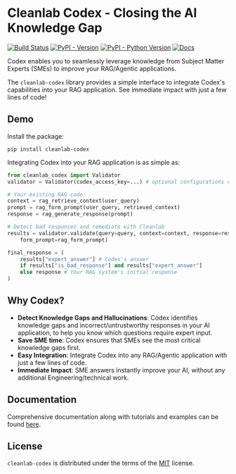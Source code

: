 # Cleanlab Codex - Closing the AI Knowledge Gap

[![Build Status](https://github.com/cleanlab/cleanlab-codex/actions/workflows/ci.yml/badge.svg)](https://github.com/cleanlab/cleanlab-codex/actions/workflows/ci.yml) [![PyPI - Version](https://img.shields.io/pypi/v/cleanlab-codex.svg)](https://pypi.org/project/cleanlab-codex) [![PyPI - Python Version](https://img.shields.io/pypi/pyversions/cleanlab-codex.svg)](https://pypi.org/project/cleanlab-codex) [![Docs](https://img.shields.io/badge/docs-latest-brightgreen.svg)](https://help.cleanlab.ai/codex/api/)

Codex enables you to seamlessly leverage knowledge from Subject Matter Experts (SMEs) to improve your RAG/Agentic applications.

The `cleanlab-codex` library provides a simple interface to integrate Codex's capabilities into your RAG application.
See immediate impact with just a few lines of code!

## Demo

Install the package:

```console
pip install cleanlab-codex
```

Integrating Codex into your RAG application is as simple as:

```python
from cleanlab_codex import Validator
validator = Validator(codex_access_key=...) # optional configurations can improve accuracy/latency

# Your existing RAG code:
context = rag_retrieve_context(user_query)
prompt = rag_form_prompt(user_query, retrieved_context)
response = rag_generate_response(prompt)

# Detect bad responses and remediate with Cleanlab
results = validator.validate(query=query, context=context, response=response,
    form_prompt=rag_form_prompt)

final_response = (
    results["expert_answer"] # Codex's answer
    if results["is_bad_response"] and results["expert_answer"]
    else response # Your RAG system's initial response
)
```

<!-- TODO: add demo video -->
<!-- Video should show Codex added to a RAG system, question asked that requires knowledge from an outside expert, Codex used to ask an outside expert, and expert response returned to the user -->

## Why Codex?

- **Detect Knowledge Gaps and Hallucinations**: Codex identifies knowledge gaps and incorrect/untrustworthy responses in your AI application, to help you know which questions require expert input.
- **Save SME time**: Codex ensures that SMEs see the most critical knowledge gaps first.
- **Easy Integration**: Integrate Codex into any RAG/Agentic application with just a few lines of code.
- **Immediate Impact**: SME answers instantly improve your AI, without any additional Engineering/technical work.

## Documentation

Comprehensive documentation along with tutorials and examples can be found [here](https://help.cleanlab.ai/codex).

## License

`cleanlab-codex` is distributed under the terms of the [MIT](https://spdx.org/licenses/MIT.html) license.
